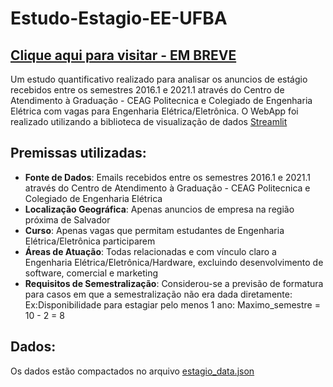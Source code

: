 # Estudo-Estagio-EE-UFBA

<h2><a href="https://b-rbmp.github.io/">Clique aqui para visitar - EM BREVE</a></h2>

<p>
  Um estudo quantificativo realizado para analisar os anuncios de estágio recebidos entre os semestres 2016.1 e 2021.1 
  através do Centro de Atendimento à Graduação - CEAG Politecnica e Colegiado de Engenharia Elétrica com 
  vagas para Engenharia Elétrica/Eletrônica. O WebApp foi realizado utilizando a biblioteca de visualização de dados <a href="https://streamlit.io/">Streamlit</a>
</p>

<h2>
  Premissas utilizadas:
</h2>

<ul>
  <li><b>Fonte de Dados</b>: Emails recebidos entre os semestres 2016.1 e 2021.1 através do Centro de Atendimento à Graduação - CEAG Politecnica e Colegiado de Engenharia Elétrica </li>
  <li><b>Localização Geográfica</b>: Apenas anuncios de empresa na região próxima de Salvador</li>
  <li><b>Curso</b>: Apenas vagas que permitam estudantes de Engenharia Elétrica/Eletrônica participarem</li>
  <li><b>Áreas de Atuação</b>: Todas relacionadas e com vínculo claro a Engenharia Elétrica/Eletrônica/Hardware, excluindo desenvolvimento de software, comercial e marketing</li>
  <li><b>Requisitos de Semestralização</b>: Considerou-se a previsão de formatura para casos em que a semestralização não era dada diretamente: Ex:Disponibilidade para estagiar pelo menos 1 ano: Maximo_semestre = 10 - 2 = 8 </li>
</ul>

<h2>
  Dados:
</h2>

<p>Os dados estão compactados no arquivo <a href="https://github.com/b-rbmp/Estudo-Estagio-EE-UFBA/blob/main/estagio_data.json">estagio_data.json</a>
